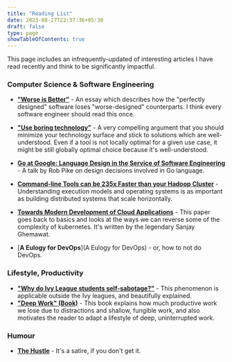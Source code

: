 ```yaml
---
title: "Reading List"
date: 2023-08-27T22:37:36+05:30
draft: false
type: page
showTableOfContents: true
---
```


This page includes an infrequently-updated of interesting articles I have read recently and think to be significantly impactful.

### Computer Science & Software Engineering
* [__"Worse is Better"__](https://www.dreamsongs.com/RiseOfWorseIsBetter.html) - An essay which describes how the "perfectly designed" software loses "worse-designed" counterparts. I think every software engineer should read this once.

* [__"Use boring technology"__](https://boringtechnology.club/) - A very compelling argument that you should minimize your technology surface and stick to solutions which are well-understood. Even if a tool is not locally optimal for a given use case, it might be still globally optimal choice because it's well-understood.

* [__Go at Google: Language Design in the Service of Software Engineering__](https://boringtechnology.club/) - A talk by Rob Pike on design decisions involved in Go language.

* [__Command-line Tools can be 235x Faster than your Hadoop Cluster__](https://adamdrake.com/command-line-tools-can-be-235x-faster-than-your-hadoop-cluster.html) - Understanding execution models and operating systems is as important as building distributed systems that scale horizontally.

* [__Towards Modern Development of Cloud Applications__](https://sigops.org/s/conferences/hotos/2023/papers/ghemawat.pdf) - This paper goes back to basics and looks at the ways we can reverse some of the complexity of kubernetes. It's written by the legendary Sanjay Ghemawat.

* [__A Eulogy for DevOps__](A Eulogy for DevOps) - or, how to not do DevOps.

### Lifestyle, Productivity
* [__"Why do Ivy League students self-sabotage?"__](https://movingthelimit.com/why-do-ivy-league-students-self-sabotage/) - This phenomenon is applicable outside the Ivy leagues, and beautifully explained.
* [__"Deep Work" (Book)__](https://books.google.co.in/books/about/Deep_Work_Rules_for_Focused_Success_in_a.html?id=Uc6RzgEACAAJ&source=kp_book_description&redir_esc=y) - This book explains how much productive work we lose due to distractions and shallow, fungible work, and also motivates the reader to adapt a lifestyle of deep, uninterrupted work.

### Humour
* [__The Hustle__](https://www.youtube.com/watch?v=_o7qjN3KF8U&vl=en) - It's a satire, if you don't get it.
